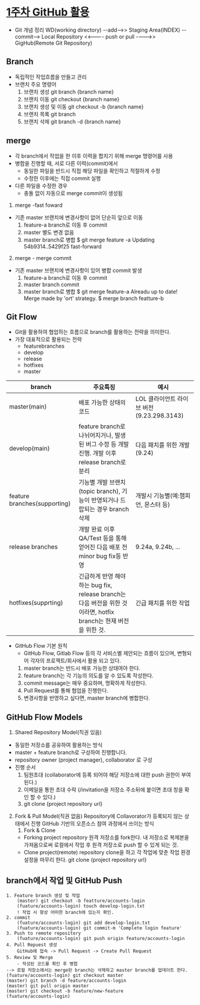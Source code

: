 # [1주차 GitHub 활용](https://github.com/qloeo/til.git)
- Git 개념 정리
WD(working directory) --add-->> Staging Area(INDEX) --commit-->  Local Repository <<---- push or pull ---->> GigHub(Remote Git Repository)

## Branch
- 독립적인 작업흐름을 만들고 관리
- 브랜치 주요 명령어
    1. 브랜치 생성
    git branch {branch name}
    2. 브랜치 이동
    git checkout {branch name}
    3. 브랜치 생성 및 이동
    git checkout -b {branch name}
    4. 브랜치 목록
    git branch
    5. 브랜치 삭제
    git branch -d {branch name}
## merge
- 각 branch에서 작업을 한 이후 이력을 합치기 위해 merge 명령어를 사용
- 병합을 진행할 때, 서로 다른 이력(commit)에서 
    - 동일한 파일을 반드시 직접 해당 파일을 확인하고 적절하게 수정
    - 수정한 이후에는 직접 commit 실행
- 다른 파일을 수정한 경우
    - 충돌 없이 자동으로 merge commit이 생성됨
1. merge -fast foward
- 기존 master 브랜치에 변경사항이 없어 단순히 앞으로 이동
    1. feature-a branch로 이동 후 commit
    2. master 별도 변경 없음
    3. master branch로 병합
    $ git merge feature -a
    Updating 54b9314..5429f25 fast-forward
2. merge - merge commit
- 기존 master 브랜치에 변경사항이 있어 병합 commit 발생
    1. feature-a branch로 이동 후 commit
    2. master branch commit
    3. master branch로 병합
    $ git merge feature-a
    Alreadu up to date! Merge made by 'ort' strategy.
    $ merge branch featture-b
## Git Flow
- Git을 활용하여 협업하는 흐름으로 branch를 활용하는 전략을 의미한다.
- 가장 대표적으로 활용되는 전략
    - featurebranches
    - develop
    - release
    - hotfixes
    - master

| branch | 주요특징 | 예시 |
|---------|-------|-----|
| master(main) | 배포 가능한 상태의 코드 | LOL 클라이언트 라이브 버전(9.23.298.3143) |
| develop(main) | feature branch로 나뉘어지거나, 발생된 버그 수정 등 개발 진행. 개발 이후 release branch로 분리 | 다음 패치를 위한 개발 (9.24) |
| feature branches(supporting) | 기능별 개발 브랜치(topic branch), 기능이 반영되거나 드랍되는 경우 branch 삭제 | 개발시 기능별(예:챔피언, 몬스터 등) |
| release branches | 개발 완료 이후 QA/Test 등을 통해 얻어진 다음 배포 전 minor bug fix등 반영 | 9.24a, 9.24b, ... |
| hotfixes(supprting) | 긴급하게 반영 해야하는 bug fix, release branch는 다음 버전을 위한 것이라면, hotfix branch는 현재 버전을 위한 것. | 긴급 패치를 위한 작업 |

- GitHub Flow 기본 원칙
    - GitHub Flow, Gitlab Flow 등의 각 서비스별 제안되는 흐름이 있으며, 변형되어 각자의 프로젝트/회사에서 활용 되고 있다.
    1. master branch는 반드시 배포 가능한 상태여야 한다.
    2. feature branch는 각 기능의 의도를 알 수 있도록 작성한다.
    3. commit message는 매우 중요하며, 명확하게 작성한다.
    4. Pull Request를 통해 협업을 진행한다.
    5. 변경사항을 반영하고 싶다면, master branch에 병합한다.

## GitHub Flow Models
1. Shared Repository Model(직권 있음)
- 동일한 저장소를 공유하여 활용하는 방식
- master + feature branch로 구성하여 진행합니다.
- repository owner (project manager), collaborator 로 구성
- 진행 순서
    1. 팀원초대 (collaborator에 등록 되어야 해당 저장소에 대한 push 권한이 부여된다.)
    2. 이메일을 통한 초대 수락 (/invitation을 저장소 주소뒤에 붙이면 초대 창을 확인 할 수 있다.)
    3. git clone {project repository url}

2. Fork & Pull Model(직권 없음)
Repository에 Collavorator가 등록되지 않는 상태에서 진행
GitHub 기반의 오픈소스 참여 과정에서 쓰이는 방식
    1. Fork & Clone
    - Forking project repository
        원격 저장소를 fork한다.
        내 저장소로 복제본을 가져옴으로써 로컬에서 작업 후 원격 저장소로 push 할 수 있게 되는 것.
    - Clone project(remote) repository
        clone을 하고 각 작업에 맞춘 작업 환경 설정을 마무리 한다.
        git clone {project repository url}        

## branch에서 작업 및 GitHub Push
    1. Feature branch 생성 및 작업
        (master) git checkout -b featture/accounts-login
        (fuature/accounts-login) touch develop-login.txt
        ! 작업 시 항상 어떠한 branch에 있는지 확인.
    2. commit
        (fuature/accounts-login) git add develop-login.txt
        (fuature/accounts-login) git commit-m 'Complete login feature'
    3. Push to remote repository
        (fuature/accounts-login) git push origin feature/accounts-login
    4. Pull Repuest 생성
        GitHub에 접속 -> Pull Request -> Create Pull Request
    5. Review 및 Merge
        - 작성된 코드를 확인 후 병합
    --> 로컬 저장소에서는 merge된 branch는 삭제하고 master branch를 업데이트 한다.
    (fuature/accounts-login) git checkout master
    (master) git branch -d feature/accounts-login
    (master) git pull origin master
    (master) git checkout -b feature/new-feature
    (fuature/accounts-login)
